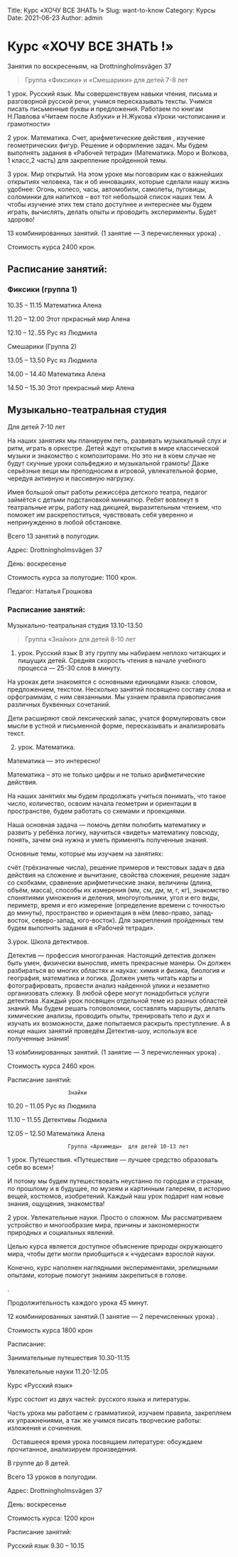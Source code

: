 Title: Курс  «ХОЧУ ВСЕ ЗНАТЬ !»
Slug: want-to-know
Category: Курсы
Date: 2021-06-23
Author: admin

# Курс  «ХОЧУ ВСЕ ЗНАТЬ !»

Занятия по воскресеньям, на Drottningholmsvägen 37

> Группа «Фиксики»  и  «Смешарики» для детей 7-8 лет

1 урок. Русский язык.  Мы совершенствуем навыки чтения, письма и разговорной русской речи, учимся пересказывать тексты. Учимся писать письменные буквы и предложения.
Работаем по книгам Н.Павлова «Читаем после Азбуки» и Н.Жукова «Уроки чистописания и грамотности»

2 урок.  Математика. Счет, арифметические действия , изучение  геометрических фигур. Решение и оформление задач. Мы будем выполнять задания в «Рабочей тетради» (Математика. Моро и Волкова, 1 класс,2 часть) для закрепление пройденной темы.

 3 урок. Мир открытий. На этом уроке мы поговорим как о важнейших открытиях человека, так и об инновациях, которые сделали нашу жизнь удобнее: Огонь, колесо, часы, автомобили, самолеты, пуговицы, соломинки для напитков – вот тот небольшой список наших тем. А чтобы изучение этих тем стало доступнее и интереснее мы будем играть, вычислять, делать опыты и проводить эксперименты. Будет здорово!

13 комбинированных занятий. (1 занятие — 3 перечисленных  урока) .

Стоимость курса 2400 крон.

## Расписание занятий:

### Фиксики (группа 1)

10.35 – 11.15 Математика  Алена

11.20 – 12.00 Этот пркрасный мир  Алена

12.10 – 12..55  Рус яз            Людмила

Смешарики (Группа 2)

13.05 – 13.50     Рус яз            Людмила

14.00 – 14.40     Математика   Алена

14.50 – 15.30     Этот прекрасный мир  Алена

## Музыкально-театральная студия

 Для детей 7-10 лет

На наших занятиях мы планируем петь, развивать музыкальный слух и ритм, играть в оркестре. Детей ждут открытия в мире классической музыки и знакомство с композиторами. Но это ни в коем случае не будут скучные уроки сольфеджио и музыкальной грамоты! Даже серьёзные вещи мы преподносим в игровой, увлекательной форме, чередуя активную и пассивную нагрузку.

Имея большой опыт работы режиссёра детского театра, педагог займётся с детьми подстановкой миниатюр. Ребят вовлекут в театральные игры, работу над дикцией, выразительным чтением, что поможет им раскрепоститься, чувствовать себя уверенно и непринужденно в любой обстановке.

Всего 13 занятий в полугодии.

Адрес: Drottningholmsvägen 37

День:  воскресенье

Стоимость курса за полугодие: 1100 крон.

Педагог: Наталья Грошкова

### Расписание занятий:

Музыкально-театральная студия   13.10-13.50

> Группа «Знайки» для детей 8-10 лет

1. урок. Русский язык
В эту группу мы набираем неплохо читающих и пишущих детей. Средняя скорость чтения в начале учебного процесса — 25-30 слов в минуту.

На уроках дети знакомятся с основными единицами языка: словом, предложением, текстом. Несколько занятий посвящено составу слова и орфограммам, с ним связанными. Мы узнаем правила правописания различных буквенных сочетаний.

Дети расширяют свой лексический запас, учатся формулировать свои мысли в устной и письменной форме, пересказывать и анализировать  текст.

2. урок. Математика. 

 

Математика — это интересно!

Математика – это не только цифры и не только арифметические действия.

На наших занятиях мы будем продолжать учиться понимать, что такое число, количество, освоим начала геометрии и ориентации в пространстве, будем работать со схемами и проекциями.

Наша основная задача — помочь детям полюбить математику и развить у ребёнка логику, научиться «видеть» математику повсюду, понять, зачем она нужна и уметь применять полученные знания.

Основные темы, которые мы изучаем на занятиях:

счёт (трёхзначные числа),
решение примеров и текстовых задач в два действия на сложение и вычитание,
свойства сложения, решение задач со скобками,
сравнение арифметические знаки,
величины (длина, объём, масса), способы их измерения (мм, см, дм, м, г, кг),
знакомство спонятиями умножения и деления,
многоугольники,
угол и его виды,
периметр,
время и его измерение (определение времени с точностью до минуты),
пространство и ориентация в нём (лево-право, запад-восток, северо-запад, юго-восток).
Для закрепления пройденных тем будем выполнять задания в «Рабочей тетради».

3.урок. Школа детективов.  

Детектив — профессия многогранная. Настоящий детектив должен быть умен, физически вынослив, иметь прекрасные манеры. Он должен разбираться во многих областях и науках: химия и физика, биология и география, математика и логика. Должен уметь читать карты и фотографировать, провести анализ найденной улики и незаметно организовать слежку. В любой сфере могут понадобиться услуги детектива .Каждый урок посвящен отдельной теме из разных областей знаний. Мы будем решать головоломки, составлять маршруты, делать химические анализы, проводить опыты, тренировать тело и дух и изучать их возможности, даже попытаемся раскрыть преступление. А в конце наших занятий проведём Детектив-шоу, используя все полученные знания!

13 комбинированных занятий. (1 занятие — 3 перечисленных  урока) .

Стоимость курса 2460 крон.

Расписание занятий:

 

                       Знайки

                                                          

10.20 – 11.05 Рус яз                Людмила

11.10 – 11.55  Детективы          Людмила

12.05 – 12.50  Математика         Алена

                       Группа «Архимеды»  для детей 10-13 лет   

1 урок. Путешествия.  «Путешествие — лучшее средство образовать себя во всем»!

И потому мы будем путешествовать неустанно по городам и странам, по прошлому и в будущее, по музеям и картинным галереям, в историю вещей, костюмов, изобретений. Каждый наш урок подарит нам новые знания, ощущения, знакомства!

2 урок. Увлекательные науки. Просто о сложном. Мы рассматриваем устройство и многообразие мира, причины и закономерности природных и социальных явлений.

Целью курса является доступное объяснение природы окружающего мира, чтобы дети могли приобщиться к «чудесам» взрослой науки.

Конечно, курс наполнен наглядными экспериментами, зрелищными   опытами, которые помогут знаниям закрепиться в голове.

.

Продолжительность каждого урока 45 минут.

12 комбинированных занятий.(1 занятие — 2 перечисленных  урока) .

Стоимость курса 1800 крон

Расписание:

Занимательные путешествия 10.30-11.15

Увлекательные науки                  11.20-12.05

Курс «Русский язык»

Курс состоит из двух частей: русского языка и литературы.

Часть урока мы работаем с грамматикой, изучаем правила, закрепляем их упражнениями, а так же учимся писать творческие работы: изложения и сочинения.

⠀Оставшееся время урока посвящаем литературе: обсуждаем прочитанное, анализируем произведения.

В группе до 8 детей.

Всего 13 уроков в полугодии.

Адрес: Drottningholmsvägen 37

День:  воскресенье

Стоимость курса: 1200 крон

Расписание занятий:

Русский язык   9.30 – 10.15
